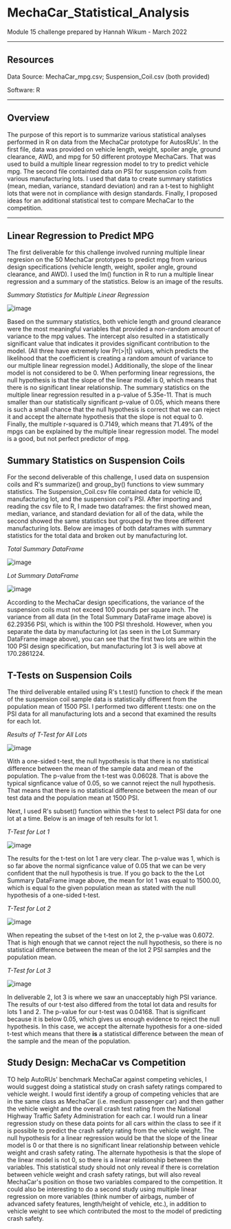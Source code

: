 # MechaCar_Statistical_Analysis
Module 15 challenge prepared by Hannah Wikum - March 2022

___
## Resources
Data Source: MechaCar_mpg.csv; Suspension_Coil.csv (both provided)

Software: R
___
## Overview
The purpose of this report is to summarize various statistical analyses performed in R on data from the MechaCar prototype for AutosRUs'. In the first file, data was provided on vehicle length, weight, spoiler angle, ground clearance, AWD, and mpg for 50 different protoype MechaCars. That was used to build a multiple linear regression model to try to predict vehicle mpg. The second file containted data on PSI for suspension coils from various manufacturing lots. I used that data to create summary statistics (mean, median, variance, standard deviation) and ran a t-test to highlight lots that were not in compliance with design standards. Finally, I proposed ideas for an additional statistical test to compare MechaCar to the competition.

___
## Linear Regression to Predict MPG
The first deliverable for this challenge involved running multiple linear regresion on the 50 MechaCar prototypes to predict mpg from various design specifications (vehicle length, weight, spoiler angle, ground clearance, and AWD). I used the lm() function in R to run a multiple linear regression and a summary of the statistics. Below is an image of the results.

_Summary Statistics for Multiple Linear Regression_

![image](https://user-images.githubusercontent.com/93058069/160254790-9832926d-178a-49a8-b47e-d9956b9ed2f3.png)

Based on the summary statistics, both vehicle length and ground clearance were the most meaningful variables that provided a non-random amount of variance to the mpg values. The intercept also resulted in a statistically significant value that indicates it provides significant contribution to the model. (All three have extremely low Pr(>|t|) values, which predicts the likelihood that the coefficient is creating a random amount of variance to our multiple linear regression model.) Additionally, the slope of the linear model is not considered to be 0. When performing linear regressions, the null hypothesis is that the slope of the linear model is 0, which means that there is no significant linear relationship. The summary statistics on the multiple linear regression resulted in a p-value of 5.35e-11. That is much smaller than our statistically significant p-value of 0.05, which means there is such a small chance that the null hypothesis is correct that we can reject it and accept the alternate hypothesis that the slope is not equal to 0. Finally, the multiple r-squared is 0.7149, which means that 71.49% of the mpgs can be explained by the multiple linear regression model. The model is a good, but not perfect predictor of mpg.

## Summary Statistics on Suspension Coils
For the second deliverable of this challenge, I used data on suspension coils and R's summarize() and group_by() functions to view summary statistics. The Suspension_Coil.csv file contained data for vehicle ID, manufacturing lot, and the suspension coil's PSI. After importing and reading the csv file to R, I made two dataframes: the first showed mean, median, variance, and standard deviation for all of the data, while the second showed the same statistics but grouped by the three different manufacturing lots. Below are images of both dataframes with summary statistics for the total data and broken out by manufacturing lot.

_Total Summary DataFrame_

![image](https://user-images.githubusercontent.com/93058069/160254800-4d2254be-ea52-4d9a-a51f-c08fa37561b9.png)

_Lot Summary DataFrame_

![image](https://user-images.githubusercontent.com/93058069/160254803-2d8eea0b-cef4-4f27-9c8e-781ab7a039b7.png)

According to the MechaCar design specifications, the variance of the suspension coils must not exceed 100 pounds per square inch. The variance from all data (in the Total Summary DataFrame image above) is 62.29356 PSI, which is within the 100 PSI threshold. However, when you separate the data by manufacturing lot (as seen in the Lot Summary DataFrame image above), you can see that the first two lots are within the 100 PSI design specification, but manufacturing lot 3 is well above at 170.2861224.

## T-Tests on Suspension Coils
The third deliverable entailed using R's t.test() function to check if the mean of the suspension coil sample data is statistically different from the population mean of 1500 PSI. I performed two different t.tests: one on the PSI data for all manufacturing lots and a second that examined the results for each lot.

_Results of T-Test for All Lots_

![image](https://user-images.githubusercontent.com/93058069/160254811-51a6c8db-8853-4cdb-9631-1e41ac9a616e.png)

With a one-sided t-test, the null hypothesis is that there is no statistical difference between the mean of the sample data and mean of the population. The p-value from the t-test was 0.06028. That is above the typical signficance value of 0.05, so we cannot reject the null hypothesis. That means that there is no statistical difference between the mean of our test data and the population mean at 1500 PSI. 

Next, I used R's subset() function within the t-test to select PSI data for one lot at a time. Below is an image of teh results for lot 1.

_T-Test for Lot 1_

![image](https://user-images.githubusercontent.com/93058069/160254817-2e391517-00f4-41d6-9008-3d59f2f5f3cd.png)

The results for the t-test on lot 1 are very clear. The p-value was 1, which is so far above the normal signficance value of 0.05 that we can be very confident that the null hypothesis is true. If you go back to the the Lot Summary DataFrame image above, the mean for lot 1 was equal to 1500.00, which is equal to the given population mean as stated with the null hypothesis of a one-sided t-test.

_T-Test for Lot 2_

![image](https://user-images.githubusercontent.com/93058069/160254819-d6e1a81b-8ca9-4c97-81ff-f8b09c7927d2.png)

When repeating the subset of the t-test on lot 2, the p-value was 0.6072. That is high enough that we cannot reject the null hypothesis, so there is no statistical difference between the mean of the lot 2 PSI samples and the population mean.

_T-Test for Lot 3_

![image](https://user-images.githubusercontent.com/93058069/160254821-d7765efb-1122-494b-8f6d-14261101842d.png)

In deliverable 2, lot 3 is where we saw an unacceptably high PSI variance. The results of our t-test also differed from the total lot data and results for lots 1 and 2. The p-value for our t-test was 0.04168. That is significant because it is below 0.05, which gives us enough evidence to reject the null hypothesis. In this case, we accept the alternate hypothesis for a one-sided t-test which means that there **is** a statistical difference between the mean of the sample and the mean of the population.

## Study Design: MechaCar vs Competition
TO help AutoRUs' benchmark MechaCar against competing vehicles, I would suggest doing a statistical study on crash safety ratings compared to vehicle weight. I would first identify a group of competing vehicles that are in the same class as MechaCar (i.e. medium passenger car) and then gather the vehicle weight and the overall crash test rating from the National Highway Traffic Safety Administration for each car. I would run a linear regression study on these data points for all cars within the class to see if it is possible to predict the crash safety rating from the vehicle weight. The null hypothesis for a linear regression would be that the slope of the linear model is 0 or that there is no significant linear relationship between vehicle weight and crash safety rating. The alternate hypothesis is that the slope of the linear model is not 0, so there is a linear relationship between the variables. This statistical study should not only reveal if there is correlation between vehicle weight and crash safety ratings, but will also reveal MechaCar's position on those two variables compared to the competition. It could also be interesting to do a second study using multiple linear regression on more variables (think number of airbags, number of advanced safety features, length/height of vehicle, etc.), in addition to vehicle weight to see which contributed the most to the model of predicting crash safety.
